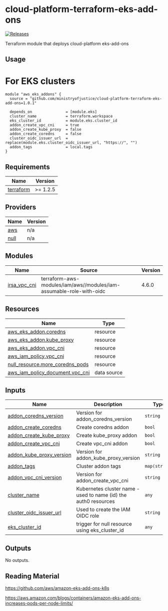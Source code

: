 # cloud-platform-terraform-eks-add-ons

[![Releases](https://img.shields.io/github/release/ministryofjustice/cloud-platform-terraform-eks-add-ons/all.svg?style=flat-square)](https://github.com/ministryofjustice/cloud-platform-terraform-eks-add-ons/releases)

Terraform module that deploys cloud-platform eks-add-ons
## Usage

# For EKS clusters
```
module "aws_eks_addons" {
  source = "github.com/ministryofjustice/cloud-platform-terraform-eks-add-ons=1.0.1"

  depends_on               = [module.eks]
  cluster_name             = terraform.workspace
  eks_cluster_id           = module.eks.cluster_id
  addon_create_vpc_cni     = true
  addon_create_kube_proxy  = false
  addon_create_coredns     = false
  cluster_oidc_issuer_url  = replace(module.eks.cluster_oidc_issuer_url, "https://", "")
  addon_tags               = local.tags
}
```
<!--- BEGIN_TF_DOCS --->
## Requirements

| Name | Version |
|------|---------|
| <a name="requirement_terraform"></a> [terraform](#requirement\_terraform) | >= 1.2.5 |

## Providers

| Name | Version |
|------|---------|
| <a name="provider_aws"></a> [aws](#provider\_aws) | n/a |
| <a name="provider_null"></a> [null](#provider\_null) | n/a |

## Modules

| Name | Source | Version |
|------|--------|---------|
| <a name="module_irsa_vpc_cni"></a> [irsa\_vpc\_cni](#module\_irsa\_vpc\_cni) | terraform-aws-modules/iam/aws//modules/iam-assumable-role-with-oidc | 4.6.0 |

## Resources

| Name | Type |
|------|------|
| [aws_eks_addon.coredns](https://registry.terraform.io/providers/hashicorp/aws/latest/docs/resources/eks_addon) | resource |
| [aws_eks_addon.kube_proxy](https://registry.terraform.io/providers/hashicorp/aws/latest/docs/resources/eks_addon) | resource |
| [aws_eks_addon.vpc_cni](https://registry.terraform.io/providers/hashicorp/aws/latest/docs/resources/eks_addon) | resource |
| [aws_iam_policy.vpc_cni](https://registry.terraform.io/providers/hashicorp/aws/latest/docs/resources/iam_policy) | resource |
| [null_resource.more_coredns_pods](https://registry.terraform.io/providers/hashicorp/null/latest/docs/resources/resource) | resource |
| [aws_iam_policy_document.vpc_cni](https://registry.terraform.io/providers/hashicorp/aws/latest/docs/data-sources/iam_policy_document) | data source |

## Inputs

| Name | Description | Type | Default | Required |
|------|-------------|------|---------|:--------:|
| <a name="input_addon_coredns_version"></a> [addon\_coredns\_version](#input\_addon\_coredns\_version) | Version for addon\_coredns\_version | `string` | `"v1.9.3-eksbuild.11"` | no |
| <a name="input_addon_create_coredns"></a> [addon\_create\_coredns](#input\_addon\_create\_coredns) | Create coredns addon | `bool` | `true` | no |
| <a name="input_addon_create_kube_proxy"></a> [addon\_create\_kube\_proxy](#input\_addon\_create\_kube\_proxy) | Create kube\_proxy addon | `bool` | `true` | no |
| <a name="input_addon_create_vpc_cni"></a> [addon\_create\_vpc\_cni](#input\_addon\_create\_vpc\_cni) | Create vpc\_cni addon | `bool` | `true` | no |
| <a name="input_addon_kube_proxy_version"></a> [addon\_kube\_proxy\_version](#input\_addon\_kube\_proxy\_version) | Version for addon\_kube\_proxy\_version | `string` | `"v1.27.10-eksbuild.2"` | no |
| <a name="input_addon_tags"></a> [addon\_tags](#input\_addon\_tags) | Cluster addon tags | `map(string)` | `{}` | no |
| <a name="input_addon_vpc_cni_version"></a> [addon\_vpc\_cni\_version](#input\_addon\_vpc\_cni\_version) | Version for addon\_create\_vpc\_cni | `string` | `"v1.17.1-eksbuild.1"` | no |
| <a name="input_cluster_name"></a> [cluster\_name](#input\_cluster\_name) | Kubernetes cluster name - used to name (id) the auth0 resources | `any` | n/a | yes |
| <a name="input_cluster_oidc_issuer_url"></a> [cluster\_oidc\_issuer\_url](#input\_cluster\_oidc\_issuer\_url) | Used to create the IAM OIDC role | `string` | `""` | no |
| <a name="input_eks_cluster_id"></a> [eks\_cluster\_id](#input\_eks\_cluster\_id) | trigger for null resource using eks\_cluster\_id | `any` | n/a | yes |

## Outputs

No outputs.

<!--- END_TF_DOCS --->

## Reading Material
https://github.com/aws/amazon-eks-add-ons-k8s

https://aws.amazon.com/blogs/containers/amazon-eks-add-ons-increases-pods-per-node-limits/


